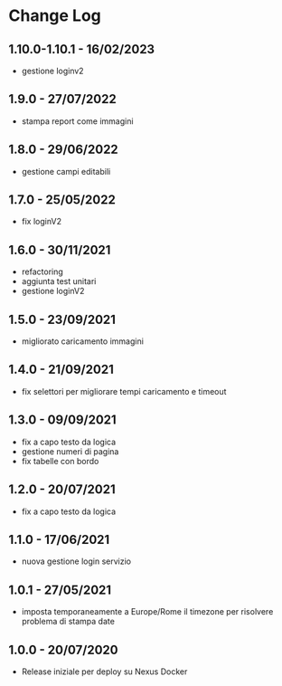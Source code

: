Change Log
=========
1.10.0-1.10.1 - 16/02/2023
----------
* gestione loginv2

1.9.0 - 27/07/2022
----------
* stampa report come immagini

1.8.0 - 29/06/2022
----------
* gestione campi editabili

1.7.0 - 25/05/2022
----------
* fix loginV2

1.6.0 - 30/11/2021
----------
* refactoring
* aggiunta test unitari
* gestione loginV2

1.5.0 - 23/09/2021
----------
* migliorato caricamento immagini

1.4.0 - 21/09/2021
----------
* fix selettori per migliorare tempi caricamento e timeout

1.3.0 - 09/09/2021
----------
* fix a capo testo da logica
* gestione numeri di pagina
* fix tabelle con bordo

1.2.0 - 20/07/2021
----------
* fix a capo testo da logica

1.1.0 - 17/06/2021
----------
* nuova gestione login servizio

1.0.1 - 27/05/2021
----------
* imposta temporaneamente a Europe/Rome il timezone per risolvere problema di stampa date

1.0.0 - 20/07/2020
----------
* Release iniziale per deploy su Nexus Docker